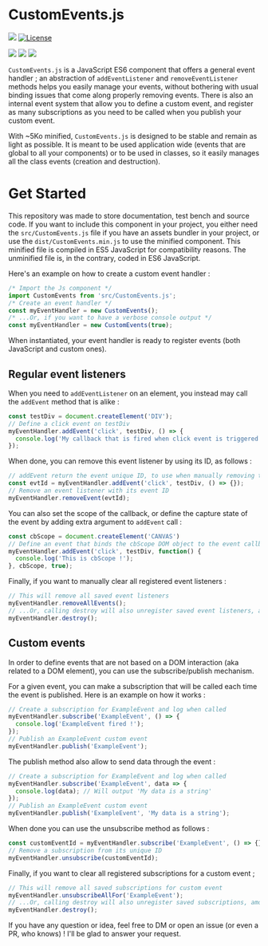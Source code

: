 # CustomEvents.js

![](https://badgen.net/badge/version/1.0.0/blue)
[![License](https://img.shields.io/github/license/ArthurBeaulieu/CustomEvents.js.svg)](https://github.com/ArthurBeaulieu/CustomEvents.js/blob/master/LICENSE.md)

![](https://badgen.net/badge/documentation/written/green)
![](https://badgen.net/badge/test/passed/green)
![](https://badgen.net/badge/dependencies/none/green)

`CustomEvents.js` is a JavaScript ES6 component that offers a general event handler ; an abstraction of `addEventListener` and `removeEventListener` methods helps you easily manage your events, without bothering with usual binding issues that come along properly removing events. There is also an internal event system that allow you to define a custom event, and register as many subscriptions as you need to be called when you publish your custom event.

With ~5Ko minified, `CustomEvents.js` is designed to be stable and remain as light as possible. It is meant to be used application wide (events that are global to all your components) or to be used in classes, so it easily manages all the class events (creation and destruction).

# Get Started

This repository was made to store documentation, test bench and source code. If you want to include this component in your project, you either need the `src/CustomEvents.js` file if you have an assets bundler in your project, or use the `dist/CustomEvents.min.js` to use the minified component. This minified file is compiled in ES5 JavaScript for compatibility reasons. The unminified file is, in the contrary, coded in ES6 JavaScript.

Here's an example on how to create a custom event handler :
```javascript
/* Import the Js component */
import CustomEvents from 'src/CustomEvents.js';
/* Create an event handler */
const myEventHandler = new CustomEvents();
/* ...Or, if you want to have a verbose console output */
const myEventHandler = new CustomEvents(true);
```

When instantiated, your event handler is ready to register events (both JavaScript and custom ones).

## Regular event listeners

When you need to `addEventListener` on an element, you instead may call the `addEvent` method that is alike :

```javascript
const testDiv = document.createElement('DIV');
// Define a click event on testDiv
myEventHandler.addEvent('click', testDiv, () => {
  console.log('My callback that is fired when click event is triggered on testDiv');
});
```

When done, you can remove this event listener by using its ID, as follows :

```javascript
// addEvent return the event unique ID, to use when manually removing the event
const evtId = myEventHandler.addEvent('click', testDiv, () => {});
// Remove an event listener with its event ID
myEventHandler.removeEvent(evtId);
```

You can also set the scope of the callback, or define the capture state of the event by adding extra argument to `addEvent` call :

```javascript
const cbScope = document.createElement('CANVAS')
// Define an event that binds the cbScope DOM object to the event callback and uses capture
myEventHandler.addEvent('click', testDiv, function() {
  console.log('This is cbScope !');
}, cbScope, true);
```

Finally, if you want to manually clear all registered event listeners :

```javascript
// This will remove all saved event listeners
myEventHandler.removeAllEvents();
// ...Or, calling destroy will also unregister saved event listeners, among destroying handler
myEventHandler.destroy();
```

## Custom events

In order to define events that are not based on a DOM interaction (aka related to a DOM element), you can use the subscribe/publish mechanism.

For a given event, you can make a subscription that will be called each time the event is published. Here is an example on how it works :

```javascript
// Create a subscription for ExampleEvent and log when called
myEventHandler.subscribe('ExampleEvent', () => {
  console.log('ExampleEvent fired !');
});
// Publish an ExampleEvent custom event
myEventHandler.publish('ExampleEvent');
```

The publish method also allow to send data through the event :

```javascript
// Create a subscription for ExampleEvent and log when called
myEventHandler.subscribe('ExampleEvent', data => {
  console.log(data); // Will output 'My data is a string'
});
// Publish an ExampleEvent custom event
myEventHandler.publish('ExampleEvent', 'My data is a string');
```

When done you can use the unsubscribe method as follows :

```javascript
const customEventId = myEventHandler.subscribe('ExampleEvent', () => {});
// Remove a subscription from its unique ID
myEventHandler.unsubscribe(customEventId);
```

Finally, if you want to clear all registered subscriptions for a custom event ;

```javascript
// This will remove all saved subscriptions for custom event
myEventHandler.unsubscribeAllFor('ExampleEvent');
// ...Or, calling destroy will also unregister saved subscriptions, among destroying handler
myEventHandler.destroy();
```

If you have any question or idea, feel free to DM or open an issue (or even a PR, who knows) ! I'll be glad to answer your request.
